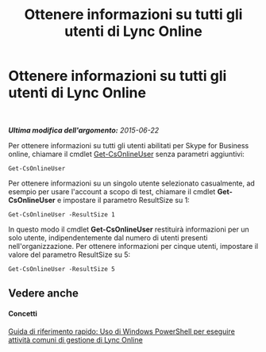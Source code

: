 ﻿---
title: Ottenere informazioni su tutti gli utenti di Lync Online
TOCTitle: Ottenere informazioni su tutti gli utenti di Lync Online
ms:assetid: 0b59fadf-67e6-48ea-86f1-2efef500ebdf
ms:mtpsurl: https://technet.microsoft.com/it-it/library/Dn362769(v=OCS.15)
ms:contentKeyID: 56269885
ms.date: 08/24/2015
mtps_version: v=OCS.15
ms.translationtype: HT
---

# Ottenere informazioni su tutti gli utenti di Lync Online

 

_**Ultima modifica dell'argomento:** 2015-06-22_

Per ottenere informazioni su tutti gli utenti abilitati per Skype for Business online, chiamare il cmdlet [Get-CsOnlineUser](get-csonlineuser.md) senza parametri aggiuntivi:

    Get-CsOnlineUser

Per ottenere informazioni su un singolo utente selezionato casualmente, ad esempio per usare l'account a scopo di test, chiamare il cmdlet **Get-CsOnlineUser** e impostare il parametro ResultSize su 1:

    Get-CsOnlineUser -ResultSize 1

In questo modo il cmdlet **Get-CsOnlineUser** restituirà informazioni per un solo utente, indipendentemente dal numero di utenti presenti nell'organizzazione. Per ottenere informazioni per cinque utenti, impostare il valore del parametro ResultSize su 5:

    Get-CsOnlineUser -ResultSize 5

## Vedere anche

#### Concetti

[Guida di riferimento rapido: Uso di Windows PowerShell per eseguire attività comuni di gestione di Lync Online](quick-reference-using-windows-powershell-to-do-common-skype-for-business-online-management-tasks.md)

